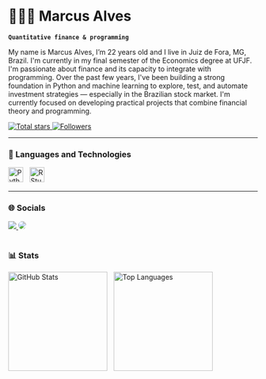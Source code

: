 # 🧑🏻‍💻 Marcus Alves

**`Quantitative finance & programming`**

My name is Marcus Alves, I’m 22 years old and I live in Juiz de Fora, MG, Brazil. I'm currently in my final semester of the Economics degree at UFJF. I'm passionate about finance and its capacity to integrate with programming. Over the past few years, I've been building a strong foundation in Python and machine learning to explore, test, and automate investment strategies — especially in the Brazilian stock market. I'm currently focused on developing practical projects that combine financial theory and programming.

<p align="left">
    <a href="https://github.com/MarcusAlves02?tab=repositories&sort=stargazers">
        <img 
            alt="Total stars" 
            title="Total GitHub stars" 
            src="https://custom-icon-badges.demolab.com/github/stars/MarcusAlves02?color=55960c&style=for-the-badge&labelColor=488207&logo=star&label=Stars"
        />
    </a>
    <a href="https://github.com/MarcusAlves02?tab=followers">
        <img 
            alt="Followers" 
            title="Follow me on GitHub" 
            src="https://custom-icon-badges.demolab.com/github/followers/MarcusAlves02?color=236ad3&labelColor=1155ba&style=for-the-badge&logo=github&label=Followers&logoColor=white"
        />
    </a>
</p>

---

### 🤖 Languages and Technologies

<img 
    align="left" 
    alt="Python" 
    title="Python"
    width="30px" 
    style="padding-right: 10px;" 
    src="https://cdn.jsdelivr.net/gh/devicons/devicon@latest/icons/python/python-original.svg" 
/>

<img 
    align="left" 
    alt="RStudio" 
    title="RStudio"
    width="30px" 
    style="padding-right: 10px;" 
    src="https://www.r-project.org/logo/Rlogo.png" 
/>

<br/>
<br/>

---

### 🌐 Socials

<div align="left"> 
<a href="https://www.instagram.com/marcus.alves02/" target="_blank"><img src="https://img.shields.io/badge/-Instagram-%23E4405F?style=for-the-badge&logo=instagram&logoColor=white"</a>
<a href="https://www.linkedin.com/in/mp-alves/" target="_blank"><img src="https://img.shields.io/badge/-LinkedIn-%230077B5?style=for-the-badge&logo=linkedin&logoColor=white" style="border-radius: 30px" target="_blank"></a> 

<br/>
<br/>

### 📊 Stats

<p>
  <img 
    align="left" 
    alt="GitHub Stats" 
    height="200" 
    style="padding-right: 10px;" 
    src="https://github-readme-stats.vercel.app/api?username=MarcusAlves02&show_icons=true&theme=tokyonight&include_all_commits=true&locale=en" 
  />

  <img 
    align="left" 
    alt="Top Languages" 
    height="200" 
    src="https://github-readme-stats.vercel.app/api/top-langs/?username=MarcusAlves02&theme=tokyonight&layout=compact&custom_title=Technologies&langs_count=9" 
  />
</p>
